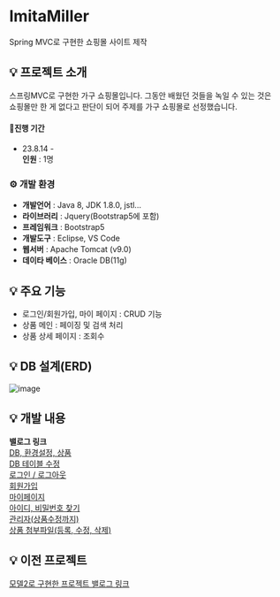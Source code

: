 # ImitaMiller
Spring MVC로 구현한 쇼핑몰 사이트 제작

## 💡 프로젝트 소개
스프링MVC로 구현한 가구 쇼핑몰입니다. 그동안 배웠던 것들을 녹일 수 있는 것은 <br>
쇼핑몰만 한 게 없다고 판단이 되어 주제를 가구 쇼핑몰로 선정했습니다.<br>

#### 🧙진행 기간
* 23.8.14 - <br>
**인원** : 1명

### ⚙️ 개발 환경
- **개발언어** : Java 8, JDK 1.8.0, jstl...
- **라이브러리** : Jquery(Bootstrap5에 포함)
- **프레임워크** : Bootstrap5
- **개발도구** : Eclipse, VS Code
- **웹서버** : Apache Tomcat (v9.0)
- **데이타 베이스** : Oracle DB(11g)

## 💡 주요 기능
- 로그인/회원가입, 마이 페이지 : CRUD 기능
- 상품 메인 : 페이징 및 검색 처리
- 상품 상세 페이지 : 조회수

## 💡 DB 설계(ERD)
![image](https://github.com/RedNine97/ImitaMiller/assets/117744969/90ce5dcc-9b3d-49c3-ad7b-cc681551802c)

## 💡 개발 내용
**밸로그 링크** <br>
[DB, 환경설정, 상품](https://velog.io/@ghdrn221/%EC%8A%A4%ED%94%84%EB%A7%81MVC-%ED%94%84%EB%A1%9C%EC%A0%9D%ED%8A%B8)<br>
[DB 테이블 수정](https://velog.io/@ghdrn221/%EB%A1%9C%EA%B7%B8%EC%9D%B8%ED%9A%8C%EC%9B%90%EA%B0%80%EC%9E%85)<br>
[로그인 / 로그아웃](https://velog.io/@ghdrn221/%EB%A1%9C%EA%B7%B8%EC%9D%B8-%EB%A1%9C%EA%B7%B8%EC%95%84%EC%9B%83)<br>
[회원가입](https://velog.io/@ghdrn221/%ED%9A%8C%EC%9B%90%EA%B0%80%EC%9E%85)<br>
[마이페이지](https://velog.io/@ghdrn221/%EB%A7%88%EC%9D%B4%ED%8E%98%EC%9D%B4%EC%A7%80)<br>
[아이디, 비밀번호 찾기](https://velog.io/@ghdrn221/%EC%95%84%EC%9D%B4%EB%94%94-%EB%B9%84%EB%B0%80%EB%B2%88%ED%98%B8-%EC%B0%BE%EA%B8%B0)<br>
[관리자(상품수정까지)](https://velog.io/@ghdrn221/%EA%B4%80%EB%A6%AC%EC%9E%90)<br>
[상품 첨부파일(등록, 수정, 삭제)](https://velog.io/@ghdrn221/%EC%83%81%ED%92%88-%EC%B2%A8%EB%B6%80%ED%8C%8C%EC%9D%BC%EB%93%B1%EB%A1%9D-%EC%88%98%EC%A0%95-%EC%82%AD%EC%A0%9C)<br>

## 💡 이전 프로젝트
[모델2로 구현한 프로젝트 밸로그 링크](https://velog.io/@ghdrn221/series/%EB%AA%A8%EB%8D%B82%ED%94%84%EB%A1%9C%EC%A0%9D%ED%8A%B8)<br>
